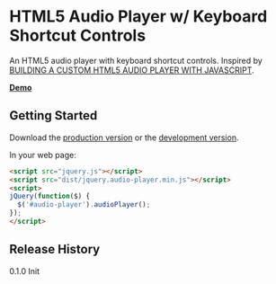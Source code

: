 # HTML5 Audio Player w/ Keyboard Shortcut Controls

An HTML5 audio player with keyboard shortcut controls. Inspired by [BUILDING A CUSTOM HTML5 AUDIO PLAYER WITH JAVASCRIPT](http://www.alexkatz.me/html5-audio/building-a-custom-html5-audio-player-with-javascript/).

**[Demo](http://jonmbake.github.io/jquery-html5-audioplayer/demo.html)**

## Getting Started
Download the [production version][min] or the [development version][max].

[min]: https://raw.github.com/jonmbake/jquery-html5-audioplayer/master/dist/audio-player.min.js
[max]: https://raw.github.com/jonmbake/jquery-html5-audioplayer/master/dist/audio-player.js

In your web page:

```html
<script src="jquery.js"></script>
<script src="dist/jquery.audio-player.min.js"></script>
<script>
jQuery(function($) {
  $('#audio-player').audioPlayer();
});
</script>
```

## Release History
0.1.0 Init
